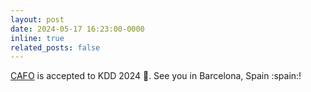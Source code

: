 ```yaml
---
layout: post
date: 2024-05-17 16:23:00-0000
inline: true
related_posts: false
---
```


[CAFO](https://arxiv.org/abs/2406.018331) is accepted to KDD 2024 :partying_face:. See you in Barcelona, Spain :spain:!
